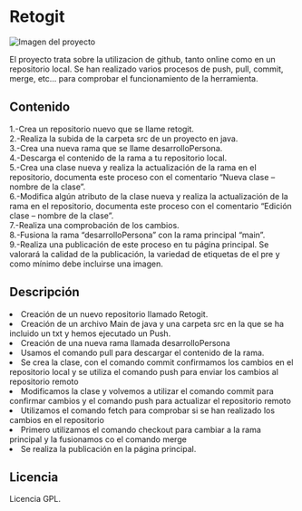 # Retogit

![Imagen del proyecto](imagen.png)

El proyecto trata sobre la utilizacion de github, tanto online como en un repositorio local. Se han realizado varios procesos de push, pull, commit, merge, etc... para comprobar el funcionamiento de la herramienta.

## Contenido

1.-Crea un repositorio nuevo que se llame retogit.<br>
2.-Realiza la subida de la carpeta src de un proyecto en java.<br>
3.-Crea una nueva rama que se llame desarrolloPersona.<br>
4.-Descarga el contenido de la rama a tu repositorio local.<br>
5.-Crea una clase nueva y realiza la actualización de la rama en el repositorio, documenta este proceso con el comentario “Nueva clase – nombre de la clase”.<br>
6.-Modifica algún atributo de la clase nueva y realiza la actualización de la rama en el repositorio, documenta este proceso con el comentario “Edición clase – nombre de la clase”.<br>
7.-Realiza una comprobación de los cambios.<br>
8.-Fusiona la rama “desarrolloPersona” con la rama principal “main”.<br>
9.-Realiza una publicación de este proceso en tu página principal. Se valorará la calidad de la publicación, la variedad de etiquetas de  el pre y como mínimo debe incluirse una imagen.<br>

## Descripción

<li>Creación de un nuevo repositorio llamado Retogit.<br>
<li>Creación de un archivo Main de java y una carpeta src en la que se ha incluido un txt y hemos ejecutado un Push.<br>
<li>Creación de una nueva rama llamada desarrolloPersona<br>
<li>Usamos el comando pull para descargar el contenido de la rama.<br>
<li>Se  crea la clase, con el comando commit confirmamos los cambios en el repositorio local y se utiliza el comando push para enviar los cambios al repositorio remoto<br>
<li>Modificamos la clase y volvemos a utilizar el comando commit para confirmar cambios y el comando push para actualizar el repositorio remoto<br>
<li>Utilizamos el comando  fetch para comprobar si se han realizado los cambios en el repositorio<br>
<li>Primero utilizamos el comando checkout para cambiar a la rama principal y la fusionamos co el comando merge<br>
<li>Se realiza la publicación en la página principal.<br>


## Licencia

Licencia GPL.
